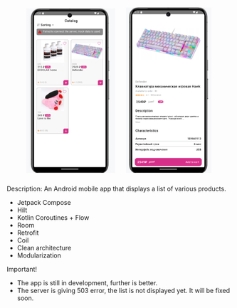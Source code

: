<div id="header" align="center">
  <img src="screenshots/item_list_screen.png" align="start"
width="200"
    hspace="10" vspace="10">
  <img src="screenshots/item_details_screen.png" align="start"
width="192"
    hspace="10" vspace="10">
</div>

Description: An Android mobile app that displays a list of various products.

- Jetpack Compose
- Hilt
- Kotlin Coroutines + Flow
- Room
- Retrofit
- Coil
- Clean architecture
- Modularization

Important!
* The app is still in development, further is better.
* The server is giving 503 error, the list is not displayed yet. It will be fixed soon.
